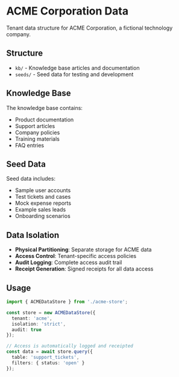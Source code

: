 # ACME Corporation Data

Tenant data structure for ACME Corporation, a fictional technology company.

## Structure

- `kb/` - Knowledge base articles and documentation
- `seeds/` - Seed data for testing and development

## Knowledge Base

The knowledge base contains:
- Product documentation
- Support articles
- Company policies
- Training materials
- FAQ entries

## Seed Data

Seed data includes:
- Sample user accounts
- Test tickets and cases
- Mock expense reports
- Example sales leads
- Onboarding scenarios

## Data Isolation

- **Physical Partitioning**: Separate storage for ACME data
- **Access Control**: Tenant-specific access policies
- **Audit Logging**: Complete access audit trail
- **Receipt Generation**: Signed receipts for all data access

## Usage

```typescript
import { ACMEDataStore } from './acme-store';

const store = new ACMEDataStore({
  tenant: 'acme',
  isolation: 'strict',
  audit: true
});

// Access is automatically logged and receipted
const data = await store.query({
  table: 'support_tickets',
  filters: { status: 'open' }
});
```
